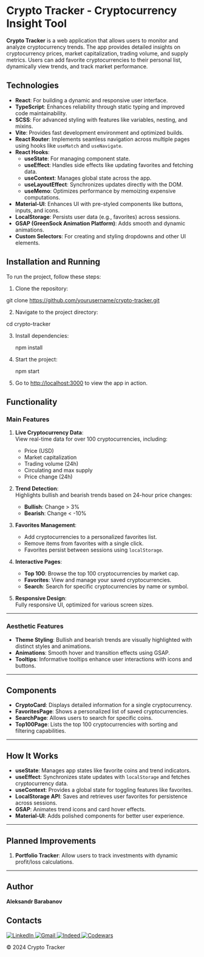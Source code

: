 # Crypto Tracker - Cryptocurrency Insight Tool

**Crypto Tracker** is a web application that allows users to monitor and analyze cryptocurrency trends. The app provides detailed insights on cryptocurrency prices, market capitalization, trading volume, and supply metrics. Users can add favorite cryptocurrencies to their personal list, dynamically view trends, and track market performance.

## Technologies

- **React**: For building a dynamic and responsive user interface.
- **TypeScript**: Enhances reliability through static typing and improved code maintainability.
- **SСSS**: For advanced styling with features like variables, nesting, and mixins.
- **Vite**: Provides fast development environment and optimized builds.
- **React Router**: Implements seamless navigation across multiple pages using hooks like `useMatch` and `useNavigate`.
- **React Hooks**: 
  - **useState**: For managing component state.
  - **useEffect**: Handles side effects like updating favorites and fetching data.
  - **useContext**: Manages global state across the app.
  - **useLayoutEffect**: Synchronizes updates directly with the DOM.
  - **useMemo**: Optimizes performance by memoizing expensive computations.
- **Material-UI**: Enhances UI with pre-styled components like buttons, inputs, and icons.
- **LocalStorage**: Persists user data (e.g., favorites) across sessions.
- **GSAP (GreenSock Animation Platform)**: Adds smooth and dynamic animations.
- **Custom Selectors**: For creating and styling dropdowns and other UI elements.

## Installation and Running

To run the project, follow these steps:

1. Clone the repository:

git clone https://github.com/yourusername/crypto-tracker.git

2. Navigate to the project directory:

  cd crypto-tracker

3. Install dependencies:

   npm install

4. Start the project:

   npm start

5. Go to [http://localhost:3000](http://localhost:3000) to view the app in action.

## Functionality

### Main Features

1. **Live Cryptocurrency Data**:  
   View real-time data for over 100 cryptocurrencies, including:  
   - Price (USD)  
   - Market capitalization  
   - Trading volume (24h)  
   - Circulating and max supply  
   - Price change (24h)  

2. **Trend Detection**:  
   Highlights bullish and bearish trends based on 24-hour price changes:  
   - **Bullish**: Change > 3%  
   - **Bearish**: Change < -10%  

3. **Favorites Management**:  
   - Add cryptocurrencies to a personalized favorites list.  
   - Remove items from favorites with a single click.  
   - Favorites persist between sessions using `localStorage`.  

4. **Interactive Pages**:  
   - **Top 100**: Browse the top 100 cryptocurrencies by market cap.  
   - **Favorites**: View and manage your saved cryptocurrencies.  
   - **Search**: Search for specific cryptocurrencies by name or symbol.  

5. **Responsive Design**:  
   Fully responsive UI, optimized for various screen sizes.  

---

### Aesthetic Features

- **Theme Styling**: Bullish and bearish trends are visually highlighted with distinct styles and animations.  
- **Animations**: Smooth hover and transition effects using GSAP.  
- **Tooltips**: Informative tooltips enhance user interactions with icons and buttons.  

---

## Components

- **CryptoCard**: Displays detailed information for a single cryptocurrency.  
- **FavoritesPage**: Shows a personalized list of saved cryptocurrencies.  
- **SearchPage**: Allows users to search for specific coins.  
- **Top100Page**: Lists the top 100 cryptocurrencies with sorting and filtering capabilities.  

---

## How It Works

- **useState**: Manages app states like favorite coins and trend indicators.  
- **useEffect**: Synchronizes state updates with `localStorage` and fetches cryptocurrency data.  
- **useContext**: Provides a global state for toggling features like favorites.  
- **LocalStorage API**: Saves and retrieves user favorites for persistence across sessions.  
- **GSAP**: Animates trend icons and card hover effects.  
- **Material-UI**: Adds polished components for better user experience.  

---

## Planned Improvements

1. **Portfolio Tracker**: Allow users to track investments with dynamic profit/loss calculations.  

---

## Author

**Aleksandr Barabanov**

## Contacts

<div>
  <a href="https://www.linkedin.com/in/aleksandr-barabanov/">
    <img src="https://img.shields.io/badge/linkedin-%230077B5.svg?style=for-the-badge&logo=linkedin&logoColor=white" alt="LinkedIn"/>
  </a> 
  <a href="mailto:barabanov.codes@gmail.com">
    <img src="https://img.shields.io/badge/Gmail-D14836?style=for-the-badge&logo=gmail&logoColor=white" alt="Gmail"/>
  </a>
  <a href="https://profile.indeed.com/?hl=en_CA&co=CA&from=gnav-notifcenter">
    <img src="https://img.shields.io/badge/indeed-003A9B?style=for-the-badge&logo=indeed&logoColor=white" alt="Indeed"/>
  </a>
  <a href="https://www.codewars.com/users/Aleksandr-Barabanov">
    <img src="https://img.shields.io/badge/Codewars-B1361E?style=for-the-badge&logo=codewars&logoColor=grey" alt="Codewars"/>
  </a>
</div>

© 2024 Crypto Tracker
